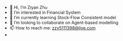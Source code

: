 - 👋 Hi, I’m Ziyan Zhu
- 👀 I’m interested in Financial System
- 🌱 I’m currently learning Stock-Flow Consistent model
- 💞️ I’m looking to collaborate on Agent-based modelling
- 📫 How to reach me: zzy5111398@live.com
- 
